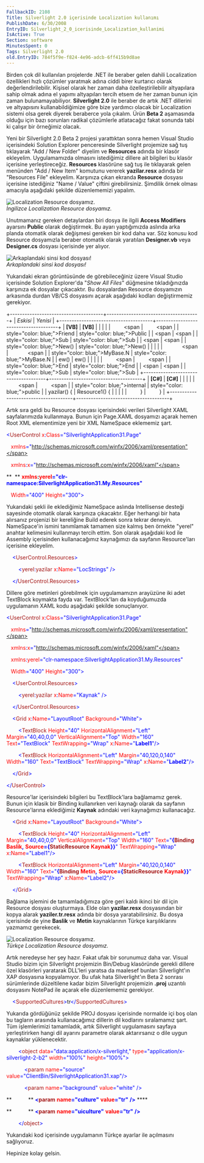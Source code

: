 ```yaml
---
FallbackID: 2108
Title: Silverlight 2.0 içerisinde Localization kullanımı
PublishDate: 6/30/2008
EntryID: Silverlight_2_0_icerisinde_Localization_kullanimi
IsActive: True
Section: software
MinutesSpent: 0
Tags: Silverlight 2.0
old.EntryID: 784f5f9e-f824-4e96-adcb-6ff415b9d8ae
---
```

Birden çok dil kullanılan projelerde .NET ile beraber gelen dahili
Localization özellikleri hızlı çözümler yaratmak adına ciddi birer
kurtarıcı olarak değerlendirilebilir. Kişisel olarak her zaman daha
özelleştirilebilir altyapılara sahip olmak adına el yapımı altyapıları
tercih etsem de her zaman bunun için zaman bulunamayabiliyor.
**Silverlight 2.0** ile beraber de artık .NET dillerini ve altyapısını
kullanabildiğimize göre bize yardımcı olacak bir Localization sistemi
olsa gerek diyerek beraberce yola çıkalım. Ürün **Beta 2** aşamasında
olduğu için bazı sorunları radikal çözümlerle atlatacağız fakat sonunda
tabi ki çalışır bir örneğimiz olacak.

Yeni bir Silverlight 2.0 Beta 2 projesi yarattıktan sonra hemen Visual
Studio içerisindeki Solution Explorer penceresinde Silverlight projemize
sağ tuş tıklayarak "Add / New Folder" diyelim ve **Resources** adında
bir klasör ekleyelim. Uygulamamızda olmasını istediğimiz dillere ait
bilgileri bu klasör içerisine yerleştireceğiz. **Resources** klasörüne
sağ tuş ile tıklayarak gelen menünden "Add / New Item" komutunu vererek
**yazilar.resx** adında bir "Resources File" ekleyelim. Karşınıza çıkan
ekranda **Resource** dosyası içerisine istediğiniz "Name / Value"
çiftini girebilirsiniz. Şimdilik örnek olması amacıyla aşağıdaki şekilde
düzenlememizi yapalım.

![Localization Resource
dosyamız.](http://cdn.daron.yondem.com/assets/2108/29062008_3.png)\
 *İngilizce Localization Resource dosyamız.*

Unutmamanız gereken detaylardan biri dosya ile ilgili **Access
Modifiers** ayarsını **Public** olarak değiştirmek. Bu ayarı
yaptığımızda aslında arka planda otomatik olarak değişmesi gereken bir
kod daha var. Söz konusu kod Resource dosyamızla beraber otomatik olarak
yaratılan **Designer.vb** veya **Designer.cs** dosyası içerisinde yer
alıyor.

![Arkaplandaki sinsi kod
dosyası!](http://cdn.daron.yondem.com/assets/2108/29062008_2.png)\
*Arkaplandaki sinsi kod dosyası!*

Yukarıdaki ekran görüntüsünde de görebileceğiniz üzere Visual Studio
içerisinde Solution Explorer'da "*Show All Files*" düğmesine
tıkladığınızda karşınıza ek dosyalar çıkacaktır. Bu dosyalardan Resource
dosyamızın arkasında durdan VB/CS dosyasını açarak aşağıdaki kodları
değiştirmemiz gerekiyor.

+--------------------------------------+--------------------------------------+
| *Eskisi*                             | *Yenisi*                             |
+--------------------------------------+--------------------------------------+
| **[VB]**                             | **[VB]**                             |
|                                      |                                      |
|         <span                        |         <span                        |
| style="color: blue;">Friend</span>   | style="color: blue;">Public</span>   |
| <span                                | <span                                |
| style="color: blue;">Sub</span>      | style="color: blue;">Sub</span>      |
| <span                                | <span                                |
| style="color: blue;">New</span>()    | style="color: blue;">New</span>()    |
|                                      |                                      |
|             <span                    |             <span                    |
| style="color: blue;">MyBase</span>.N | style="color: blue;">MyBase</span>.N |
| ew()                                 | ew()                                 |
|                                      |                                      |
|         <span                        |         <span                        |
| style="color: blue;">End</span>      | style="color: blue;">End</span>      |
| <span                                | <span                                |
| style="color: blue;">Sub</span>      | style="color: blue;">Sub</span>      |
+--------------------------------------+--------------------------------------+
| **[C\#]**                            | **[C\#]**                            |
|                                      |                                      |
|         <span                        |         <span                        |
| style="color: blue;">internal</span> | style="color: blue;">public</span>   |
| yazilar() {                          | Resource1() {                        |
|                                      |                                      |
|         }                            |         }                            |
+--------------------------------------+--------------------------------------+

Artık sıra geldi bu Resource dosyası içerisindeki verileri Silverlight
XAML sayfalarımızda kullanmaya. Bunun için Page.XAML dosyamızı açarak
hemen Root XML elementimize yeni bir XML NameSpace eklememiz şart.

<span style="color: blue;">\<</span><span
style="color: #a31515;">UserControl</span><span style="color: red;">
x</span><span style="color: blue;">:</span><span
style="color: red;">Class</span><span
style="color: blue;">="SilverlightApplication31.Page"</span>

   <span style="color: red;"> xmlns</span><span
style="color: blue;">="http://schemas.microsoft.com/winfx/2006/xaml/presentation"</span>

   <span style="color: red;"> xmlns</span><span
style="color: blue;">:</span><span style="color: red;">x</span><span
style="color: blue;">="http://schemas.microsoft.com/winfx/2006/xaml"</span>

**  ** <span style="color: red;"> **xmlns**</span>**:<span
style="color: red;">yerel</span><span
style="color: blue;">="clr-namespace:SilverlightApplication31.My.Resources"</span>**

   <span style="color: red;"> Width</span><span
style="color: blue;">="400"</span><span style="color: red;">
Height</span><span style="color: blue;">="300"\></span>

Yukarıdaki şekli ile eklediğimiz NameSpace aslında Intellisense desteği
sayesinde otomatik olarak karşınıza çıkacaktır. Eğer herhangi bir hata
alırsanız projenizi bir kereliğine Build ederek sonra tekrar deneyin.
NameSpace'in ismini tanımlamak tamamen size kalmış ben örnekte "yerel"
anahtar kelimesini kullanmayı tercih ettim. Son olarak aşağıdaki kod ile
Assembly içerisinden kullanacağımız kaynağımızı da sayfanın
Resource'ları içerisine ekleyelim.

<span style="color: #a31515;">    </span><span
style="color: blue;">\<</span><span
style="color: #a31515;">UserControl.Resources</span><span
style="color: blue;">\></span>

<span style="color: #a31515;">        </span><span
style="color: blue;">\<</span><span
style="color: #a31515;">yerel</span><span
style="color: blue;">:</span><span
style="color: #a31515;">yazilar</span><span style="color: red;">
x</span><span style="color: blue;">:</span><span
style="color: red;">Name</span><span style="color: blue;">="LocStrings"
/\></span>

<span style="color: #a31515;">    </span><span
style="color: blue;">\</</span><span
style="color: #a31515;">UserControl.Resources</span><span
style="color: blue;">\></span>

Dillere göre metinleri görebilmek için uygulamamızın arayüzüne iki adet
TextBlock koymakta fayda var. TextBlock'ları da koyduğumuzda uygulamanın
XAML kodu aşağıdaki şekilde sonuçlanıyor.

<span style="color: blue;">\<</span><span
style="color: #a31515;">UserControl</span><span style="color: red;">
x</span><span style="color: blue;">:</span><span
style="color: red;">Class</span><span
style="color: blue;">="SilverlightApplication31.Page"</span>

   <span style="color: red;"> xmlns</span><span
style="color: blue;">="http://schemas.microsoft.com/winfx/2006/xaml/presentation"</span>

   <span style="color: red;"> xmlns</span><span
style="color: blue;">:</span><span style="color: red;">x</span><span
style="color: blue;">="http://schemas.microsoft.com/winfx/2006/xaml"</span>

   <span style="color: red;"> xmlns</span><span
style="color: blue;">:</span><span style="color: red;">yerel</span><span
style="color: blue;">="clr-namespace:SilverlightApplication31.My.Resources"</span>

   <span style="color: red;"> Width</span><span
style="color: blue;">="400"</span><span style="color: red;">
Height</span><span style="color: blue;">="300"\></span>

<span style="color: #a31515;">    </span><span
style="color: blue;">\<</span><span
style="color: #a31515;">UserControl.Resources</span><span
style="color: blue;">\></span>

<span style="color: #a31515;">        </span><span
style="color: blue;">\<</span><span
style="color: #a31515;">yerel</span><span
style="color: blue;">:</span><span
style="color: #a31515;">yazilar</span><span style="color: red;">
x</span><span style="color: blue;">:</span><span
style="color: red;">Name</span><span style="color: blue;">="Kaynak"
/\></span>

<span style="color: #a31515;">    </span><span
style="color: blue;">\</</span><span
style="color: #a31515;">UserControl.Resources</span><span
style="color: blue;">\></span>

<span style="color: #a31515;">    </span><span
style="color: blue;">\<</span><span
style="color: #a31515;">Grid</span><span style="color: red;">
x</span><span style="color: blue;">:</span><span
style="color: red;">Name</span><span
style="color: blue;">="LayoutRoot"</span><span style="color: red;">
Background</span><span style="color: blue;">="White"\></span>

<span style="color: #a31515;">        </span><span
style="color: blue;">\<</span><span
style="color: #a31515;">TextBlock</span><span style="color: red;">
Height</span><span style="color: blue;">="40"</span><span
style="color: red;"> HorizontalAlignment</span><span
style="color: blue;">="Left"</span><span style="color: red;">
Margin</span><span style="color: blue;">="40,40,0,0"</span><span
style="color: red;"> VerticalAlignment</span><span
style="color: blue;">="Top"</span><span style="color: red;">
Width</span><span style="color: blue;">="160"</span><span
style="color: red;"> Text</span><span
style="color: blue;">="TextBlock"</span><span style="color: red;">
TextWrapping</span><span style="color: blue;">="Wrap"</span><span
style="color: red;"> x</span><span style="color: blue;">:</span><span
style="color: red;">Name</span><span
style="color: blue;">="**Label1**"/\></span>

<span style="color: #a31515;">        </span><span
style="color: blue;">\<</span><span
style="color: #a31515;">TextBlock</span><span style="color: red;">
HorizontalAlignment</span><span style="color: blue;">="Left"</span><span
style="color: red;"> Margin</span><span
style="color: blue;">="40,120,0,140"</span><span style="color: red;">
Width</span><span style="color: blue;">="160"</span><span
style="color: red;"> Text</span><span
style="color: blue;">="TextBlock"</span><span style="color: red;">
TextWrapping</span><span style="color: blue;">="Wrap"</span><span
style="color: red;"> x</span><span style="color: blue;">:</span><span
style="color: red;">Name</span><span
style="color: blue;">="**Label2**"/\></span>

<span style="color: #a31515;">    </span><span
style="color: blue;">\</</span><span
style="color: #a31515;">Grid</span><span style="color: blue;">\></span>

<span style="color: blue;">\</</span><span
style="color: #a31515;">UserControl</span><span
style="color: blue;">\></span>

Resource'lar içerisindeki bilgileri bu TextBlock'lara bağlamamız gerek.
Bunun için klasik bir Binding kullanırken veri kaynağı olarak da
sayfanın Resource'larına eklediğimiz **Kaynak** adındaki veri
kaynağımızı kullanacağız.

<span style="color: #a31515;">    </span><span
style="color: blue;">\<</span><span
style="color: #a31515;">Grid</span><span style="color: red;">
x</span><span style="color: blue;">:</span><span
style="color: red;">Name</span><span
style="color: blue;">="LayoutRoot"</span><span style="color: red;">
Background</span><span style="color: blue;">="White"\></span>

<span style="color: #a31515;">        </span><span
style="color: blue;">\<</span><span
style="color: #a31515;">TextBlock</span><span style="color: red;">
Height</span><span style="color: blue;">="40"</span><span
style="color: red;"> HorizontalAlignment</span><span
style="color: blue;">="Left"</span><span style="color: red;">
Margin</span><span style="color: blue;">="40,40,0,0"</span><span
style="color: red;"> VerticalAlignment</span><span
style="color: blue;">="Top"</span><span style="color: red;">
Width</span><span style="color: blue;">="160"</span><span
style="color: red;"> Text</span><span
style="color: blue;">="**{**</span><span
style="color: #a31515;">**Binding**</span><span style="color: red;">
**Baslik**</span><span style="color: blue;">**,**</span><span
style="color: red;"> **Source**</span><span
style="color: blue;">**={**</span><span
style="color: #a31515;">**StaticResource**</span><span
style="color: red;"> **Kaynak**</span><span
style="color: blue;">**}}**"</span><span style="color: red;">
TextWrapping</span><span style="color: blue;">="Wrap"</span><span
style="color: red;"> x</span><span style="color: blue;">:</span><span
style="color: red;">Name</span><span
style="color: blue;">="Label1"/\></span>

<span style="color: #a31515;">        </span><span
style="color: blue;">\<</span><span
style="color: #a31515;">TextBlock</span><span style="color: red;">
HorizontalAlignment</span><span style="color: blue;">="Left"</span><span
style="color: red;"> Margin</span><span
style="color: blue;">="40,120,0,140"</span><span style="color: red;">
Width</span><span style="color: blue;">="160"</span><span
style="color: red;"> Text</span><span
style="color: blue;">="**{**</span><span
style="color: #a31515;">**Binding**</span><span style="color: red;">
**Metin**</span><span style="color: blue;">**,**</span><span
style="color: red;"> **Source**</span><span
style="color: blue;">**={**</span><span
style="color: #a31515;">**StaticResource**</span><span
style="color: red;"> **Kaynak**</span><span
style="color: blue;">**}}**"</span><span style="color: red;">
TextWrapping</span><span style="color: blue;">="Wrap"</span><span
style="color: red;"> x</span><span style="color: blue;">:</span><span
style="color: red;">Name</span><span
style="color: blue;">="Label2"/\></span>

<span style="color: #a31515;">    </span><span
style="color: blue;">\</</span><span
style="color: #a31515;">Grid</span><span style="color: blue;">\></span>

Bağlama işlemini de tamamladığımıza göre geri kaldı ikinci bir dil için
Resource dosyası oluşturmaya. Elde olan **yazilar.resx** dosyasından bir
kopya alarak **yaziler.tr.resx** adında bir dosya yaratabilirsiniz. Bu
dosya içerisinde de yine **Baslik** ve **Metin** kaynaklarının Türkçe
karşılıklarını yazmamız gerekecek.

![Localization Resource
dosyamız.](http://cdn.daron.yondem.com/assets/2108/29062008_1.png)\
 *Türkçe Localization Resource dosyamız.*

Artık neredeyse her şey hazır. Fakat ufak bir sorunumuz daha var. Visual
Studio bizim için Silverlight projemizin Bin/Debug klasöründe gerekli
dillere özel klasörleri yaratarak DLL'leri yaratsa da maalesef bunları
Silverlight'ın XAP dosyasına kopyalamıyor. Bu ufak hata Silverlight'ın
Beta 2 sonrası sürümlerinde düzeltilene kadar bizim Silverlight
projemizin **.proj** uzantılı dosyasını NotePad ile açarak elle
düzenlememiz gerekiyor.

<span style="color: blue;">    \<</span><span
style="color: #a31515;">SupportedCultures</span><span
style="color: blue;">\></span>tr<span
style="color: blue;">\</</span><span
style="color: #a31515;">SupportedCultures</span><span
style="color: blue;">\></span>

Yukarıda gördüğünüz şekilde PROJ dosyası içerisinde normalde içi boş
olan bu tagların arasında kullanacağımız dillerin dil kodlarını
sıralamamız şart. Tüm işlemlerimizi tamamladık, artık Silverlight
uygulamasını sayfaya yerleştirirken hangi dil ayarını parametre olarak
aktarırsanız o dile uygun kaynaklar yüklenecektir.

        <span style="color: blue;">\<</span><span
style="color: #a31515;">object</span> <span
style="color: red;">data</span><span
style="color: blue;">="data:application/x-silverlight,"</span> <span
style="color: red;">type</span><span
style="color: blue;">="application/x-silverlight-2-b2"</span> <span
style="color: red;">width</span><span
style="color: blue;">="100%"</span> <span
style="color: red;">height</span><span
style="color: blue;">="100%"\></span>

            <span style="color: blue;">\<</span><span
style="color: #a31515;">param</span> <span
style="color: red;">name</span><span
style="color: blue;">="source"</span> <span
style="color: red;">value</span><span
style="color: blue;">="ClientBin/SilverlightApplication31.xap"/\></span>

            <span style="color: blue;">\<</span><span
style="color: #a31515;">param</span> <span
style="color: red;">name</span><span
style="color: blue;">="background"</span> <span
style="color: red;">value</span><span
style="color: blue;">="white"</span> <span
style="color: blue;">/\></span>

**           ** <span style="color: blue;">**\<**</span><span
style="color: #a31515;">**param**</span> <span style="color: red;">
**name**</span><span style="color: blue;">**="culture"**</span> <span
style="color: red;"> **value**</span><span
style="color: blue;">**="tr"**</span> <span style="color: blue;">
**/\>**</span> ****

**           ** <span style="color: blue;">**\<**</span><span
style="color: #a31515;">**param**</span> <span style="color: red;">
**name**</span><span style="color: blue;">**="uiculture"**</span> <span
style="color: red;"> **value**</span><span
style="color: blue;">**="tr"**</span> <span style="color: blue;">
**/\>**</span>

        <span style="color: blue;">\</</span><span
style="color: #a31515;">object</span><span
style="color: blue;">\></span>

Yukarıdaki kod içerisinde uygulamanın Türkçe ayarlar ile açılmasını
sağlıyoruz.

Hepinize kolay gelsin.


